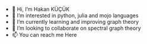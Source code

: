 - 👋 Hi, I’m Hakan KÜÇÜK
- 👀 I’m interested in python, julia and mojo languages
- 🌱 I’m currently learning and improving graph theory
- 💞️ I’m looking to collaborate on spectral graph theory
- 📫 You can reach me Here

<!---
HakanKucuk38/HakanKucuk38 is a ✨ special ✨ repository because its `README.md` (this file) appears on your GitHub profile.
You can click the Preview link to take a look at your changes.
--->
